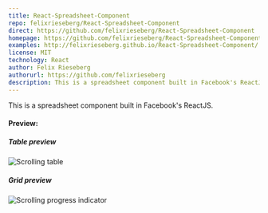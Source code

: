 ```yaml
---
title: React-Spreadsheet-Component
repo: felixrieseberg/React-Spreadsheet-Component
direct: https://github.com/felixrieseberg/React-Spreadsheet-Component
homepage: https://github.com/felixrieseberg/React-Spreadsheet-Component
examples: http://felixrieseberg.github.io/React-Spreadsheet-Component/
license: MIT
technology: React
author: Felix Rieseberg
authorurl: https://github.com/felixrieseberg
description: This is a spreadsheet component built in Facebook's ReactJS.
---
```


This is a spreadsheet component built in Facebook's ReactJS.

#### Preview:

##### Table preview
![Scrolling table](/images/libraries/spreadsheet-component-for-react/reactspreadsheet.gif "Table preview")

##### Grid preview
![Scrolling progress indicator](/images/libraries/spreadsheet-component-for-react/reactspreadsheet2.gif "Grid preview")
